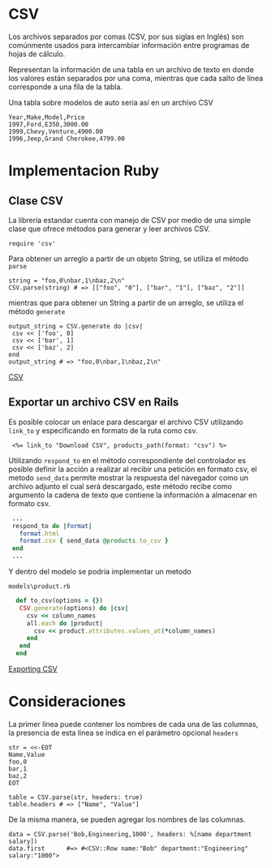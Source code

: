 # CSV

Los archivos separados por comas (CSV, por sus siglas en Inglés) son comúnmente usados para intercambiar información entre programas de hojas de cálculo.

Representan la información de una tabla en un archivo de texto en donde los valores están separados por una coma, mientras que cada salto de línea corresponde a una fila de la tabla.

Una tabla sobre modelos de auto seria así en un archivo CSV

```
Year,Make,Model,Price
1997,Ford,E350,3000.00
1999,Chevy,Venture,4900.00
1996,Jeep,Grand Cherokee,4799.00
```

# Implementacion Ruby

## Clase CSV

La librería estandar cuenta con manejo de CSV por medio de una simple clase que ofrece métodos para generar y leer archivos CSV.

```
require 'csv'
```

Para obtener un arreglo a partir de un objeto String, se utiliza el método `parse`

```
string = "foo,0\nbar,1\nbaz,2\n"
CSV.parse(string) # => [["foo", "0"], ["bar", "1"], ["baz", "2"]]
```

mientras que para obtener un String a partir de un arreglo, se utiliza el método `generate`

```
output_string = CSV.generate do |csv|
 csv << ['foo', 0]
 csv << ['bar', 1]
 csv << ['baz', 2]
end
output_string # => "foo,0\nbar,1\nbaz,2\n"
```

[CSV](https://ruby-doc.org/stdlib-3.1.0/libdoc/csv/rdoc/CSV.html)

## Exportar un archivo CSV en Rails

Es posible colocar un enlace para descargar el archivo CSV utilizando `link_to` y especificando en formato de la ruta como csv.

```erb
 <%= link_to "Download CSV", products_path(format: "csv") %>
```

Utilizando `respond_to` en el método correspondiente del controlador es posible definir la acción a realizar al recibir una petición en formato csv, el metodo `send_data` permite mostrar la respuesta del navegador como un archivo adjunto el cual será descargado, este método recibe como argumento la cadena de texto que contiene la información a almacenar en formato csv.

```ruby
 ...
 respond_to do |format|
   format.html
   format.csv { send_data @products.to_csv }
 end
 ...
```

Y dentro del modelo se podria implementar un metodo

`models\product.rb`
```ruby
  def to_csv(options = {})
   CSV.generate(options) do |csv|
     csv << column_names
     all.each do |product|
       csv << product.attributes.values_at(*column_names)
     end
   end
  end
```

[Exporting CSV](http://railscasts.com/episodes/362-exporting-csv-and-excel)

# Consideraciones

La primer línea puede contener los nombres de cada una de las columnas, la presencia de esta línea se indica en el parámetro opcional `headers`
```
str = <<-EOT
Name,Value
foo,0
bar,1
baz,2
EOT

table = CSV.parse(str, headers: true)
table.headers # => ["Name", "Value"]
```

De la misma manera, se pueden agregar los nombres de las columnas.
```
data = CSV.parse('Bob,Engineering,1000', headers: %[name department salary])
data.first      #=> #<CSV::Row name:"Bob" department:"Engineering" salary:"1000">
```
